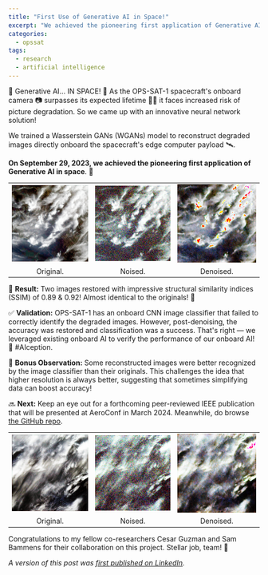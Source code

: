 ```yaml
---
title: "First Use of Generative AI in Space!"
excerpt: "We achieved the pioneering first application of Generative AI in space on September 29, 2023."
categories:
  - opssat
tags:
  - research
  - artificial intelligence
---
```


🤖 Generative AI... IN SPACE! 🌌 As the OPS-SAT-1 spacecraft's onboard camera 📷 surpasses its expected lifetime 👵🏼 it faces increased risk of picture degradation. So we came up with an innovative neural network solution!

We trained a Wasserstein GANs (WGANs) model to reconstruct degraded images directly onboard the spacecraft's edge computer payload 🛰️.

**On September 29, 2023, we achieved the pioneering first application of Generative AI in space**. 🎉

<div style="text-align:center;">
  <table align="center">
    <tr>
      <td><img src="/assets/images/posts/2023-10-16/First_Generative_AI_in_Space_1695963889066.jpeg" alt="Original Image 1" width="224"/></td>
      <td><img src="/assets/images/posts/2023-10-16/First_Generative_AI_in_Space_1695963889066.noised.jpeg" alt="Noised Image 1" width="224"/></td>
      <td><img src="/assets/images/posts/2023-10-16/First_Generative_AI_in_Space_1695963889066.denoised.jpeg" alt="Denoised Image 1" width="224"/></td>
    </tr>
    <tr>
      <td><figcaption>Original.</figcaption></td>
      <td><figcaption>Noised.</figcaption></td>
      <td><figcaption>Denoised.</figcaption></td>
    </tr>
  </table>
</div>

🎯 **Result:** Two images restored with impressive structural similarity indices (SSIM) of 0.89 & 0.92! Almost identical to the originals! 👏

✅ **Validation:** OPS-SAT-1 has an onboard CNN image classifier that failed to correctly identify the degraded images. However, post-denoising, the accuracy was restored and classification was a success. That's right — we leveraged existing onboard AI to verify the performance of our onboard AI! 🤯 #AIception.

🧠 **Bonus Observation:** Some reconstructed images were better recognized by the image classifier than their originals. This challenges the idea that higher resolution is always better, suggesting that sometimes simplifying data can boost accuracy!

🔜 **Next:** Keep an eye out for a forthcoming peer-reviewed IEEE publication that will be presented at AeroConf in March 2024. Meanwhile, do browse [the GitHub repo](https://github.com/georgeslabreche/opssat-onboard-image-denoiser).

<div style="text-align:center;">
  <table align="center">
    <tr>
      <td><img src="/assets/images/posts/2023-10-16/First_Generative_AI_in_Space_1695964476824.jpeg" alt="Original Image 2" width="224"/></td>
      <td><img src="/assets/images/posts/2023-10-16/First_Generative_AI_in_Space_1695964476824.noised.jpeg" alt="Noised Image 2" width="224"/></td>
      <td><img src="/assets/images/posts/2023-10-16/First_Generative_AI_in_Space_1695964476824.denoised.jpeg" alt="Denoised Image 2" width="224"/></td>
    </tr>
    <tr>
      <td><figcaption>Original.</figcaption></td>
      <td><figcaption>Noised.</figcaption></td>
      <td><figcaption>Denoised.</figcaption></td>
    </tr>
  </table>
</div>

Congratulations to my fellow co-researchers Cesar Guzman and Sam Bammens for their collaboration on this project. Stellar job, team! 🌟

*A version of this post was [first published on LinkedIn](https://www.linkedin.com/posts/georgeslabreche_aiception-aeroconf-europeanspaceagency-activity-7120045792790237184-TN2n/).*